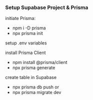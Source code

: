 ### Setup Supabase Project & Prisma

initiate Prisma:
- npm i -D prisma
- npx prisma init

setup .env variables

install Prisma Client
- npm install @prisma/client
- npx prisma generate

create table in Supabase
- npx prisma db push
or
- npx prisma migrate dev